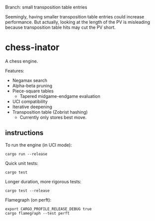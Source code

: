 Branch: small transposition table entries

Seemingly, having smaller transposition table entries could increase performance.
But actually, looking at the length of the PV is misleading because transposition table hits may cut the PV short.



# chess-inator

A chess engine.

Features:
- Negamax search
- Alpha-beta pruning
- Piece-square tables
    - Tapered midgame-endgame evaluation
- UCI compatibility
- Iterative deepening
- Transposition table (Zobrist hashing)
    - Currently only stores best move.

## instructions

To run the engine (in UCI mode):

    cargo run --release

Quick unit tests:

    cargo test

Longer duration, more rigorous tests:

    cargo test --release

Flamegraph (on perft):

    export CARGO_PROFILE_RELEASE_DEBUG true
    cargo flamegraph --test perft
